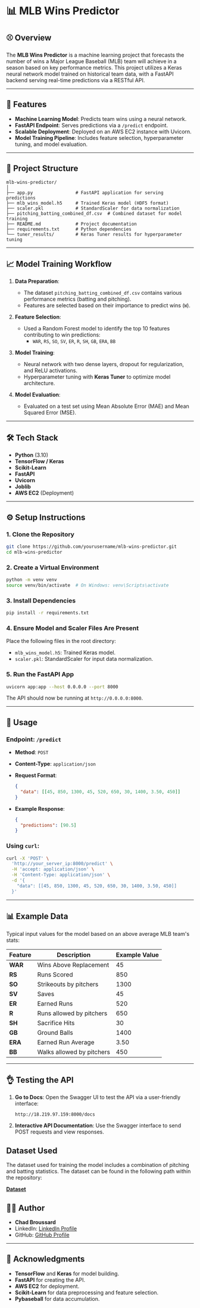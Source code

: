 # 📊 **MLB Wins Predictor**

## ⚾ **Overview**

The **MLB Wins Predictor** is a machine learning project that forecasts the number of wins a Major League Baseball (MLB) team will achieve in a season based on key performance metrics. This project utilizes a Keras neural network model trained on historical team data, with a FastAPI backend serving real-time predictions via a RESTful API.

---

## 🚀 **Features**

- **Machine Learning Model**: Predicts team wins using a neural network.
- **FastAPI Endpoint**: Serves predictions via a `/predict` endpoint.
- **Scalable Deployment**: Deployed on an AWS EC2 instance with Uvicorn.
- **Model Training Pipeline**: Includes feature selection, hyperparameter tuning, and model evaluation.

---

## 💽 **Project Structure**

```plaintext
mlb-wins-predictor/
│
├── app.py                # FastAPI application for serving predictions
├── mlb_wins_model.h5     # Trained Keras model (HDF5 format)
├── scaler.pkl            # StandardScaler for data normalization
├── pitching_batting_combined_df.csv  # Combined dataset for model training
├── README.md             # Project documentation
├── requirements.txt      # Python dependencies
└── tuner_results/        # Keras Tuner results for hyperparameter tuning
```

---

## 📈 **Model Training Workflow**

1. **Data Preparation**:
   - The dataset `pitching_batting_combined_df.csv` contains various performance metrics (batting and pitching).
   - Features are selected based on their importance to predict wins (`W`).

2. **Feature Selection**:
   - Used a Random Forest model to identify the top 10 features contributing to win predictions:
     - `WAR`, `RS`, `SO`, `SV`, `ER`, `R`, `SH`, `GB`, `ERA`, `BB`

3. **Model Training**:
   - Neural network with two dense layers, dropout for regularization, and ReLU activations.
   - Hyperparameter tuning with **Keras Tuner** to optimize model architecture.

4. **Model Evaluation**:
   - Evaluated on a test set using Mean Absolute Error (MAE) and Mean Squared Error (MSE).

---

## 🛠️ **Tech Stack**

- **Python** (3.10)
- **TensorFlow / Keras**
- **Scikit-Learn**
- **FastAPI**
- **Uvicorn**
- **Joblib**
- **AWS EC2** (Deployment)

---

## ⚙️ **Setup Instructions**

### 1. **Clone the Repository**

```bash
git clone https://github.com/yourusername/mlb-wins-predictor.git
cd mlb-wins-predictor
```

### 2. **Create a Virtual Environment**

```bash
python -m venv venv
source venv/bin/activate  # On Windows: venv\Scripts\activate
```

### 3. **Install Dependencies**

```bash
pip install -r requirements.txt
```

### 4. **Ensure Model and Scaler Files Are Present**

Place the following files in the root directory:

- `mlb_wins_model.h5`: Trained Keras model.
- `scaler.pkl`: StandardScaler for input data normalization.

### 5. **Run the FastAPI App**

```bash
uvicorn app:app --host 0.0.0.0 --port 8000
```

The API should now be running at `http://0.0.0.0:8000`.

---

## 🔮 **Usage**

### **Endpoint**: `/predict`

- **Method**: `POST`  
- **Content-Type**: `application/json`  
- **Request Format**:

  ```json
  {
    "data": [[45, 850, 1300, 45, 520, 650, 30, 1400, 3.50, 450]]
  }
  ```

- **Example Response**:

  ```json
  {
    "predictions": [90.5]
  }
  ```

### **Using `curl`**:

```bash
curl -X 'POST' \
  'http://your_server_ip:8000/predict' \
  -H 'accept: application/json' \
  -H 'Content-Type: application/json' \
  -d '{
    "data": [[45, 850, 1300, 45, 520, 650, 30, 1400, 3.50, 450]]
  }'
```

---

## 📊 **Example Data**

Typical input values for the model based on an above average MLB team's stats:

| Feature | Description                      | Example Value |
|---------|----------------------------------|---------------|
| **WAR** | Wins Above Replacement           | 45            |
| **RS**  | Runs Scored                      | 850           |
| **SO**| Strikeouts by pitchers           | 1300          |
| **SV**  | Saves                            | 45            |
| **ER**  | Earned Runs                      | 520           |
| **R** | Runs allowed by pitchers         | 650           |
| **SH**  | Sacrifice Hits                   | 30            |
| **GB**  | Ground Balls                     | 1400          |
| **ERA** | Earned Run Average               | 3.50          |
| **BB**| Walks allowed by pitchers        | 450           |

---

## 👌 **Testing the API**

1. **Go to Docs**: Open the Swagger UI to test the API via a user-friendly interface:

   ```plaintext
   http://18.219.97.159:8000/docs
   ```

2. **Interactive API Documentation**: Use the Swagger interface to send POST requests and view responses.

## Dataset Used

The dataset used for training the model includes a combination of pitching and batting statistics. The dataset can be found in the following path within the repository:

**[Dataset](data/pitching_batting_combined_df.csv)**

## 👨‍💻 **Author**

- **Chad Broussard**  
- LinkedIn: [LinkedIn Profile](https://www.linkedin.com/in/chad-broussard16)  
- GitHub: [GitHub Profile](https://github.com/ChadB12)  

---

## 🌟 **Acknowledgments**

- **TensorFlow** and **Keras** for model building.
- **FastAPI** for creating the API.
- **AWS EC2** for deployment.
- **Scikit-Learn** for data preprocessing and feature selection.
- **Pybaseball** for data accumulation.
